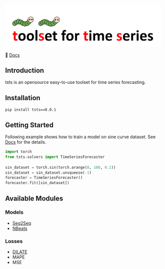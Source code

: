 ![tsts-logo](img/tsts-logo.png)

🐛 [Docs](https://takuyashintate.github.io/tsts/)

## Introduction

tsts is an opensource easy-to-use toolset for time series forecasting.

## Installation

```
pip install tsts==0.0.1
```

## Getting Started

Following example shows how to train a model on sine curve dataset. See [Docs](https://takuyashintate.github.io/tsts/) for the details.

```python
import torch
from tsts.solvers import TimeSeriesForecaster

sin_dataset = torch.sin(torch.arange(0, 100, 0.1))
sin_dataset = sin_dataset.unsqueeze(-1)
forecaster = TimeSeriesForecaster()
forecaster.fit([sin_dataset])
```

## Available Modules

### Models

* [Seq2Seq](https://arxiv.org/abs/1409.3215)
* [NBeats](https://arxiv.org/abs/1905.10437) 

### Losses

* [DILATE](https://arxiv.org/abs/1909.09020)
* MAPE
* MSE
